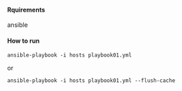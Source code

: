 #### Rquirements 

ansible

#### How to run

```ansible
ansible-playbook -i hosts playbook01.yml
```

or

```ansible
ansible-playbook -i hosts playbook01.yml --flush-cache
```